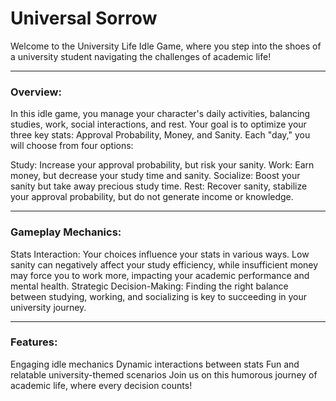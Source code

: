# Universal Sorrow
Welcome to the University Life Idle Game, where you step into the shoes of a university student navigating the challenges of academic life!

---

### Overview:
In this idle game, you manage your character's daily activities, balancing studies, work, social interactions, and rest. Your goal is to optimize your three key stats: Approval Probability, Money, and Sanity. Each "day," you will choose from four options:

Study: Increase your approval probability, but risk your sanity.
Work: Earn money, but decrease your study time and sanity.
Socialize: Boost your sanity but take away precious study time.
Rest: Recover sanity, stabilize your approval probability, but do not generate income or knowledge.

---

### Gameplay Mechanics:
Stats Interaction: Your choices influence your stats in various ways. Low sanity can negatively affect your study efficiency, while insufficient money may force you to work more, impacting your academic performance and mental health.
Strategic Decision-Making: Finding the right balance between studying, working, and socializing is key to succeeding in your university journey.

---

### Features:
Engaging idle mechanics
Dynamic interactions between stats
Fun and relatable university-themed scenarios
Join us on this humorous journey of academic life, where every decision counts!
